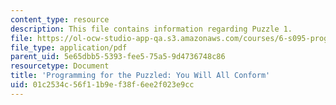 ```yaml
---
content_type: resource
description: This file contains information regarding Puzzle 1.
file: https://ol-ocw-studio-app-qa.s3.amazonaws.com/courses/6-s095-programming-for-the-puzzled-january-iap-2018/01c2534c56f11b9ef38f6ee2f023e9cc_MIT6_S095IAP18_Puzzle_1.pdf
file_type: application/pdf
parent_uid: 5e65dbb5-5393-fee5-75a5-9d4736748c86
resourcetype: Document
title: 'Programming for the Puzzled: You Will All Conform'
uid: 01c2534c-56f1-1b9e-f38f-6ee2f023e9cc
---
```

